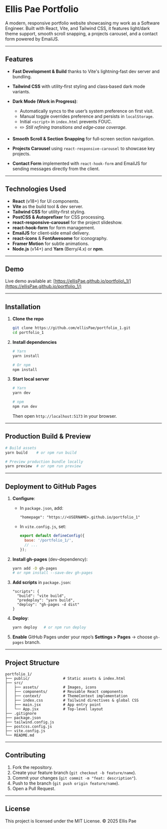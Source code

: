 # Ellis Pae Portfolio

A modern, responsive portfolio website showcasing my work as a Software Engineer. Built with React, Vite, and Tailwind CSS, it features light/dark theme support, smooth scroll snapping, a projects carousel, and a contact form powered by EmailJS.

---

## Features

* **Fast Development & Build** thanks to Vite's lightning‑fast dev server and bundling.
* **Tailwind CSS** with utility‑first styling and class‑based dark mode variants.
* **Dark Mode (Work in Progress)**:

  * Automatically syncs to the user’s system preference on first visit.
  * Manual toggle overrides preference and persists in `localStorage`.
  * Initial `<script>` in `index.html` prevents FOUC.
  * ✏️ *Still refining transitions and edge‑case coverage.*
* **Smooth Scroll & Section Snapping** for full‑screen section navigation.
* **Projects Carousel** using `react-responsive-carousel` to showcase key projects.
* **Contact Form** implemented with `react-hook-form` and EmailJS for sending messages directly from the client.

---

## Technologies Used

* **React** (v18+) for UI components.
* **Vite** as the build tool & dev server.
* **Tailwind CSS** for utility‑first styling.
* **PostCSS & Autoprefixer** for CSS processing.
* **react-responsive-carousel** for the project slideshow.
* **react-hook-form** for form management.
* **EmailJS** for client‑side email delivery.
* **react-icons** & **FontAwesome** for iconography.
* **Framer Motion** for subtle animations.
* **Node.js** (v14+) and **Yarn** (Berry/4.x) or **npm**.

---

## Demo

Live demo available at: [https://ellisPae.github.io/portfolio\_1/](https://ellisPae.github.io/portfolio_1/)

---

## Installation

1. **Clone the repo**

   ```bash
   git clone https://github.com/ellisPae/portfolio_1.git
   cd portfolio_1
   ```
2. **Install dependencies**

   ```bash
   # Yarn
   yarn install

   # Or npm
   npm install
   ```
3. **Start local server**

   ```bash
   # Yarn
   yarn dev

   # npm
   npm run dev
   ```

   Then open `http://localhost:5173` in your browser.

---

## Production Build & Preview

```bash
# Build assets
yarn build    # or npm run build

# Preview production bundle locally
yarn preview  # or npm run preview
```

---

## Deployment to GitHub Pages

1. **Configure**:

   * In `package.json`, add:

     ```jsonc
     "homepage": "https://<USERNAME>.github.io/portfolio_1"
     ```
   * In `vite.config.js`, set:

     ```js
     export default defineConfig({
       base: '/portfolio_1/',
       // ...
     });
     ```
2. **Install gh-pages** (dev-dependency):

   ```bash
   yarn add -D gh-pages
   # or npm install --save-dev gh-pages
   ```
3. **Add scripts** in `package.json`:

   ```jsonc
   "scripts": {
     "build": "vite build",
     "predeploy": "yarn build",
     "deploy": "gh-pages -d dist"
   }
   ```
4. **Deploy**:

   ```bash
   yarn deploy   # or npm run deploy
   ```
5. **Enable** GitHub Pages under your repo’s **Settings > Pages** → choose `gh-pages` branch.

---

## Project Structure

```
portfolio_1/
├── public/               # Static assets & index.html
├── src/
│   ├── assets/           # Images, icons
│   ├── components/       # Reusable React components
│   ├── context/          # ThemeContext implementation
│   ├── index.css         # Tailwind directives & global CSS
│   ├── main.jsx          # App entry point
│   └── App.jsx           # Top‑level layout
├── .gitignore
├── package.json
├── tailwind.config.js
├── postcss.config.js
├── vite.config.js
└── README.md
```

---

## Contributing

1. Fork the repository.
2. Create your feature branch (`git checkout -b feature/name`).
3. Commit your changes (`git commit -m "feat: description"`).
4. Push to the branch (`git push origin feature/name`).
5. Open a Pull Request.

---

## License

This project is licensed under the MIT License. © 2025 Ellis Pae
